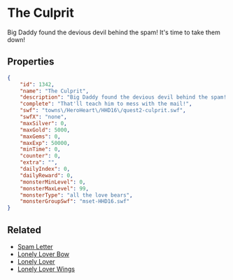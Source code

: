 # The Culprit

Big Daddy found the devious devil behind the spam! It's time to take them down!

## Properties

```json
{
    "id": 1342,
    "name": "The Culprit",
    "description": "Big Daddy found the devious devil behind the spam! It's time to take them down!",
    "complete": "That'll teach him to mess with the mail!",
    "swf": "towns\/HeroHeart\/HHD16\/quest2-culprit.swf",
    "swfX": "none",
    "maxSilver": 0,
    "maxGold": 5000,
    "maxGems": 0,
    "maxExp": 50000,
    "minTime": 0,
    "counter": 0,
    "extra": "",
    "dailyIndex": 0,
    "dailyReward": 0,
    "monsterMinLevel": 0,
    "monsterMaxLevel": 99,
    "monsterType": "all the love bears",
    "monsterGroupSwf": "mset-HHD16.swf"
}
```

## Related

- [Spam Letter](../items/15480-spam-letter.md)
- [Lonely Lover Bow](../items/15482-lonely-lover-bow.md)
- [Lonely Lover](../items/15489-lonely-lover.md)
- [Lonely Lover Wings](../items/15496-lonely-lover-wings.md)


